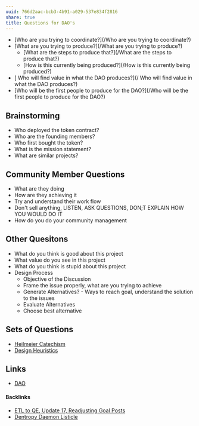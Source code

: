 ```yaml
---
uuid: 766d2aac-bcb3-4b91-a029-537e834f2816
share: true
title: Questions for DAO's
---
```

* [Who are you trying to coordinate?](/Who are you trying to coordinate?)
* [What are you trying to produce?](/What are you trying to produce?)
	* [What are the steps to produce that?](/What are the steps to produce that?)
	* [How is this currently being produced?](/How is this currently being produced?)
* [ Who will find value in what the DAO produces?](/ Who will find value in what the DAO produces?)
* [Who will be the first people to produce for the DAO?](/Who will be the first people to produce for the DAO?)

## Brainstorming

* Who deployed the token contract?
* Who are the founding members?
* Who first bought the token?
* What is the mission statement?
* What are similar projects?

## Community Member Questions

* What are they doing
* How are they achieving it
* Try and understand their work flow
* Don't sell anything, LISTEN, ASK QUESTIONS, DON;T EXPLAIN HOW YOU WOULD DO IT
* How do you do your community management

## Other Quesitons

* What do you think is good about this project
* What value do you see in this project
* What do you think is stupid about this project
* Design Process
	* Objective of the Discussion
	* Frame the issue properly, what are you trying to achieve
	* Generate Alternatives? - Ways to reach goal, understand the solution to the issues
	* Evaluate Alternatives
	* Choose best alternative
## Sets of Questions

* [Heilmeier Catechism](/edc84150-2be7-4533-8a4b-768eeff624af)
* [Design Heuristics](/5e01e1ef-4aa4-491d-8ac3-8f0343201a97)
## Links

* [DAO](/26725b10-b472-41ee-ba3b-4e9bc851f174)


#### Backlinks

* [ETL to QE, Update 17, Readjusting Goal Posts](/d14bd990-0628-4152-9bea-0c588dc707e8)
* [Dentropy Daemon Listicle](/15c66694-3dc9-4115-afb8-887a6e52ffea)